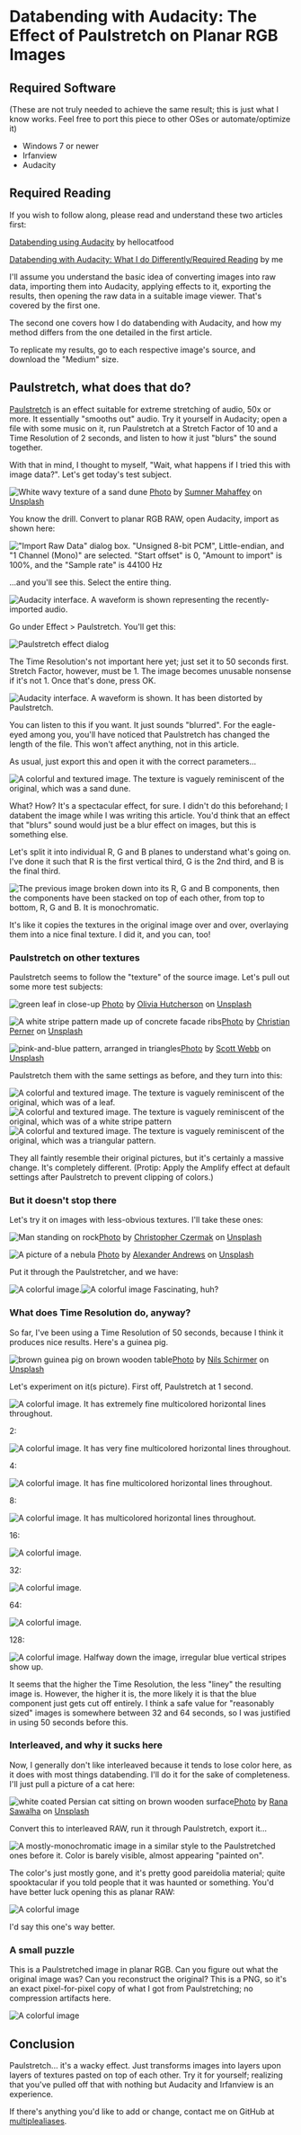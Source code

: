 # Databending with Audacity: The Effect of Paulstretch on Planar RGB Images

## Required Software
(These are not truly needed to achieve the same result; this is just what I know works. Feel free to port this piece to other OSes or automate/optimize it)
 - Windows 7 or newer
 - Irfanview
 - Audacity
 
## Required Reading
If you wish to follow along, please read and understand these two articles first:

[Databending using Audacity](https://www.hellocatfood.com/databending-using-audacity/) by hellocatfood

[Databending with Audacity: What I do Differently/Required Reading](https://github.com/multiplealiases/Databending-In-Audacity-Required-Reading/blob/main/README.md) by me

I'll assume you understand the basic idea of converting images into raw data, importing them into Audacity, applying effects to it, exporting the results, then opening the raw data in a suitable image viewer. That's covered by the first one.

The second one covers how I do databending with Audacity, and how my method differs from the one detailed in the first article.
 
To replicate my results, go to each respective image's source, and download the "Medium" size.

## Paulstretch, what does that do?
[Paulstretch](http://hypermammut.sourceforge.net/paulstretch/) is an effect suitable for extreme stretching of audio, 50x or more. It essentially "smooths out" audio. Try it yourself in Audacity; open a file with some music on it, run Paulstretch at a Stretch Factor of 10 and a Time Resolution of 2 seconds, and listen to how it just "blurs" the sound together. 

With that in mind, I thought to myself, "Wait, what happens if I tried this with image data?". Let's get today's test subject.

![White wavy texture of a sand dune](https://i.imgur.com/wBdHKEI.jpg)
[Photo](https://unsplash.com/photos/7Y0NshQLohk) by [Sumner Mahaffey](https://unsplash.com/@sumnerm) on [Unsplash](https://unsplash.com/)

You know the drill. Convert to planar RGB RAW, open Audacity, import as shown here:

!["Import Raw Data" dialog box. "Unsigned 8-bit PCM", Little-endian, and "1 Channel (Mono)" are selected. "Start offset" is 0, "Amount to import" is 100%, and the "Sample rate" is 44100 Hz](https://i.imgur.com/iKdjGlD.png)

...and you'll see this. Select the entire thing.

![Audacity interface. A waveform is shown representing the recently-imported audio.](https://i.imgur.com/SA1p4Qg.png)

Go under Effect > Paulstretch. You'll get this:

![Paulstretch effect dialog](https://i.imgur.com/gdNpBOv.png)

The Time Resolution's not important here yet; just set it to 50 seconds first. Stretch Factor, however, must be 1. The image becomes unusable nonsense if it's not 1. Once that's done, press OK.

![Audacity interface. A waveform is shown. It has been distorted by Paulstretch.](https://i.imgur.com/fovHbz7.png)

You can listen to this if you want. It just sounds "blurred". For the eagle-eyed among you, you'll have noticed that Paulstretch has changed the length of the file. This won't affect anything, not in this article.

As usual, just export this and open it with the correct parameters...

![A colorful and textured image. The texture is vaguely reminiscent of the original, which was a sand dune.](https://i.imgur.com/gf1RDvH.jpg)

What? How? It's a spectacular effect, for sure. I didn't do this beforehand; I databent the image while I was writing this article. You'd think that an effect that "blurs" sound would just be a blur effect on images, but this is something else.  

Let's split it into individual R, G and B planes to understand what's going on. I've done it such that R is the first vertical third, G is the 2nd third, and B is the final third.

![The previous image broken down into its R, G and B components, then the components have been stacked on top of each other, from top to bottom, R, G and B. It is monochromatic.](https://i.imgur.com/BsWC5X4.jpg)

It's like it copies the textures in the original image over and over, overlaying them into a nice final texture. I did it, and you can, too!

### Paulstretch on other textures
Paulstretch seems to follow the "texture" of the source image. Let's pull out some more test subjects:

![green leaf in close-up](https://i.imgur.com/iRAVqL0.jpg)
[Photo](https://unsplash.com/photos/EMP0_-qfva8) by [Olivia Hutcherson](https://unsplash.com/@ohutcherson) on [Unsplash](https://unsplash.com)

![A white stripe pattern made up of concrete facade ribs](https://i.imgur.com/jJZYJfQ.jpg)[Photo](https://unsplash.com/photos/UKLIuV8rAks) by [Christian Perner](https://unsplash.com/@christianperner) on [Unsplash](https://unsplash.com)


![pink-and-blue pattern, arranged in triangles](https://i.imgur.com/AfZMYYR.jpg)[Photo](https://unsplash.com/photos/sk59I1qRfEM) by [Scott Webb](https://unsplash.com/@scottwebb) on [Unsplash](https://unsplash.com)


Paulstretch them with the same settings as before, and they turn into this:

![A colorful and textured image. The texture is vaguely reminiscent of the original, which was of a leaf.](https://i.imgur.com/Yj7jOFS.jpg)
![A colorful and textured image. The texture is vaguely reminiscent of the original, which was of a white stripe pattern](https://i.imgur.com/GvtsE4E.jpg)
![A colorful and textured image. The texture is vaguely reminiscent of the original, which was a triangular pattern.](https://i.imgur.com/9WWAtmM.jpg)

They all faintly resemble their original pictures, but it's certainly a massive change. It's completely different. (Protip: Apply the Amplify effect at default settings after Paulstretch to prevent clipping of colors.)

### But it doesn't stop there
Let's try it on images with less-obvious textures. I'll take these ones:

![Man standing on rock](https://i.imgur.com/r5TfLva.jpg)[Photo](https://unsplash.com/photos/ulG2K7id26s) by [Christopher Czermak](https://unsplash.com/@czermak_photography) on [Unsplash](https://unsplash.com) 

![A picture of a nebula](https://i.imgur.com/kjS9pav.jpg)
[Photo](https://unsplash.com/photos/fsH1KjbdjE8) by [Alexander Andrews](https://unsplash.com/@alex_andrews) on [Unsplash](https://unsplash.com)

Put it through the Paulstretcher, and we have:


![A colorful image.](https://i.imgur.com/ozHPG87.jpg)![A colorful image](https://i.imgur.com/PfAqSQv.jpg)
Fascinating, huh?

### What does Time Resolution do, anyway?
So far, I've been using a Time Resolution of 50 seconds, because I think it produces nice results. Here's a guinea pig.

![brown guinea pig on brown wooden table](https://i.imgur.com/sFoWw5o.jpg)[Photo](https://unsplash.com/photos/cKYM8KMwaUQ) by [Nils Schirmer](https://unsplash.com/@nilsschirmer) on [Unsplash](https://unsplash.com/)

Let's experiment on it(s picture). First off, Paulstretch at 1 second.

![A colorful image. It has extremely fine multicolored horizontal lines throughout.](https://i.imgur.com/fbxtj7M.jpg)

2:

![A colorful image. It has very fine multicolored horizontal lines throughout.](https://i.imgur.com/mmqNmhu.jpg)

4:

![A colorful image. It has fine multicolored horizontal lines throughout.](https://i.imgur.com/e61VwAd.jpg)

8:

![A colorful image. It has multicolored horizontal lines throughout.](https://i.imgur.com/wgtWwmx.jpg)

16:

![A colorful image.](https://i.imgur.com/2K5gO2c.jpg)

32:

![A colorful image.](https://i.imgur.com/LkZDKvI.jpg)

64:

![A colorful image.](https://i.imgur.com/IKsAVJQ.jpg)

128:

![A colorful image. Halfway down the image, irregular blue vertical stripes show up.](https://i.imgur.com/8wCqNhq.jpg)

It seems that the higher the Time Resolution, the less "liney" the resulting image is. However, the higher it is, the more likely it is that the blue component just gets cut off entirely. I think a safe value for "reasonably sized" images is somewhere between 32 and 64 seconds, so I was justified in using 50 seconds before this.

### Interleaved, and why it sucks here
Now, I generally don't like interleaved because it tends to lose color here, as it does with most things databending. I'll do it for the sake of completeness. I'll just pull a picture of a cat here:

![white coated Persian cat sitting on brown wooden surface](https://i.imgur.com/6Jl0faD.jpg)[Photo](https://unsplash.com/photos/X7UR0BDz-UY) by [Rana Sawalha](https://unsplash.com/@ranasawalha) on [Unsplash](https://unsplash.com/s/photos/cat?utm_source=unsplash)

Convert this to interleaved RAW, run it through Paulstretch, export it...

![A mostly-monochromatic image in a similar style to the Paulstretched ones before it. Color is barely visible, almost appearing "painted on".](https://i.imgur.com/msAAndc.jpg)

The color's just mostly gone, and it's pretty good pareidolia material; quite spooktacular if you told people that it was haunted or something. You'd have better luck opening this as planar RAW:

![A colorful image](https://i.imgur.com/a3gKasL.jpg)

I'd say this one's way better.

### A small puzzle
This is a Paulstretched image in planar RGB. Can you figure out what the original image was? Can you reconstruct the original? This is a PNG, so it's an exact pixel-for-pixel copy of what I got from Paulstretching; no compression artifacts here.

![A colorful image](https://i.imgur.com/gga9wHR.png)
## Conclusion
Paulstretch... it's a wacky effect. Just transforms images into layers upon layers of textures pasted on top of each other. Try it for yourself; realizing that you've pulled off that with nothing but Audacity and Irfanview is an experience.

If there's anything you'd like to add or change, contact me on GitHub at [multiplealiases](https://github.com/multiplealiases). 
